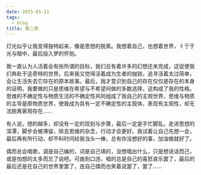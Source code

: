 ```yaml
---
date: 2015-01-11
tags:
  - blog
title: 第二夜
---
```


灯光似乎让我变得独特起来，像是思想的脱离。我想着自己，也想着世界，彳亍于光与暗中，最后投入梦的怀抱。

<!--more-->

我一直认为人活着会有些所谓的目标，我们总有着许多的幻想还未完成，这促使我们奔赴于这奇特的世界。后来我又觉得活着成为生者的枷锁，追寻活着太过简单，会让生活失去它存在的原本故事。最后，我才意识到自己的存在仅仅是存在的本身的证明，我要做的只是思维在希望与不希望间做的多数选择，这构成了我的性格。思维的不确定性与物质生活的不确定性共同组成了我自己的主观世界，思维与物质的主导是原物质世界，使我成为具有一定不确定性的主观体，表现有主观性，却无法脱离客观存在……

有人说，想的越多，却没有一定的现划与步骤，最后一定是手忙脚乱。走进思想的深潭，脚步会被滞留，除去思维的杂念，行动才会更好。我试着让自己先想一会，最后再有所行动，却不料时间给我当头一棒，总有你没想好的事，加油做就好了。

偶而总会唱歌，调是自己编的，词是自己填的，没想唱出什么，只是想说话而己，或是怕想的太多而忘了说吧。可曲到口违，唱的总是自己的喜怒哀乐罢了，最后的最后还是在自己的世界里罢了，连自己偶而也笑着说罢了，罢了……
